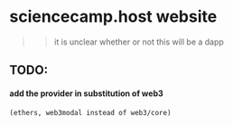 # sciencecamp.host website

> > it is unclear whether or not this will be a dapp


## TODO:

#### add the provider in substitution of web3  </br>
` (ethers, web3modal instead of web3/core) ` </br>

